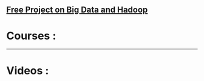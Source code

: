 ## [Free Project on Big Data and Hadoop](https://www.quora.com/Is-there-any-free-project-on-big-data-and-Hadoop-which-I-can-download-and-do-practice)


# Courses : 
---

# Videos :
